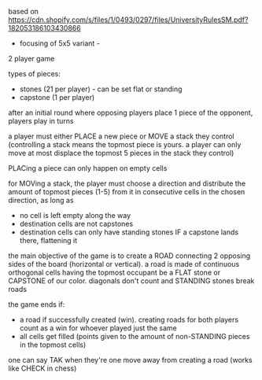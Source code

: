 based on https://cdn.shopify.com/s/files/1/0493/0297/files/UniversityRulesSM.pdf?182053186103430866

- focusing of 5x5 variant -

2 player game

types of pieces:
- stones (21 per player) - can be set flat or standing
- capstone (1 per player)

after an initial round where opposing players place 1 piece of the opponent,
players play in turns

a player must either PLACE a new piece or MOVE a stack they control
(controlling a stack means the topmost piece is yours. a player can only move at most
displace the topmost 5 pieces in the stack they control)

PLACing a piece can only happen on empty cells

for MOVing a stack, the player must choose a direction and distribute the amount of topmost pieces (1-5)
from it in consecutive cells in the chosen direction, as long as
- no cell is left empty along the way
- destination cells are not capstones
- destination cells can only have standing stones IF a capstone lands there, flattening it

the main objective of the game is to create a ROAD connecting 2 opposing sides of the board
(horizontal or vertical). a road is made of continuous orthogonal cells having the topmost occupant be
a FLAT stone or CAPSTONE of our color. diagonals don't count and STANDING stones break roads

the game ends if:
- a road if successfully created (win). creating roads for both players count as a win for whoever played just the same
- all cells get filled (points given to the amount of non-STANDING pieces in the topmost cells)

one can say TAK when they're one move away from creating a road (works like CHECK in chess)
